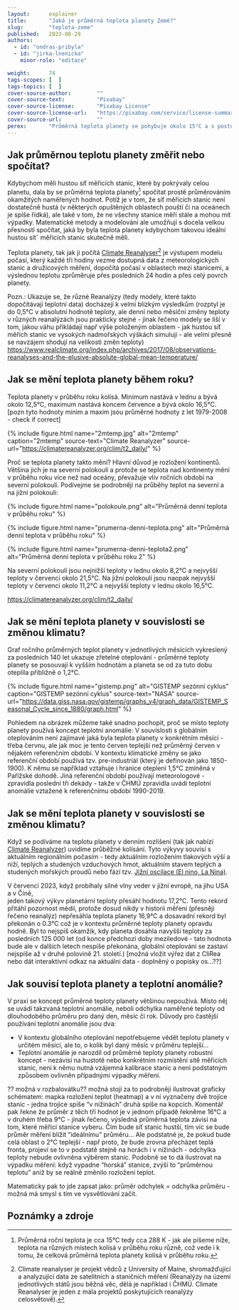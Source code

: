 ```yaml
---
layout:      explainer
title:       "Jaká je průměrná teplota planety Země?"
slug:        "teplota-zeme"
published:   2023-08-29
authors:
  - id: "ondras-pribyla"
  - id: "jirka-lnenicka"
    minor-role: "editace"

weight:      74
tags-scopes: [  ]
tags-topics: [  ]
cover-source-author:        ""
cover-source-text:          "Pixabay"
cover-source-license:       "Pixabay License"
cover-source-license-url:   "https://pixabay.com/service/license-summary/"
cover-source-url:           ""
perex:       "Průměrná teplota planety se pohybuje okolo 15°C a s postupující klimatickou změnou pomalu roste tempem zhruba 0,2°C za dekádu. Otázka průměrné teploty planety je ale trochu komplikovanější - záleží totiž například na ročních obdobích - a vyplatí se podívat na ni podrobněji."
---
```


## Jak průměrnou teplotu planety změřit nebo spočítat?

Kdybychom měli hustou síť měřicích stanic, které by pokrývaly celou planetu, dala by se průměrná teplota planety[^prumernateplota] spočítat prostě průměrováním okamžitých naměřených hodnot. Potíž je v tom, že síť měřicích stanic není dostatečně hustá (v některých opuštěných oblastech pouští či na oceánech je spíše řídká), ale také v tom, že ne všechny stanice měří stále a mohou mít výpadky. Matematické metody a modelování ale umožňují s docela velkou přesností spočítat, jaká by byla teplota planety kdybychom takovou ideální hustou sítˇ měřicích stanic skutečně měli.

Teplota planety, tak jak ji počítá [Climate Reanalyser](https://climatereanalyzer.org/clim/t2_daily/)[^climatereanalyser] je výstupem modelu počasí, který každé tři hodiny vezme dostupná data z meteorologických stanic a družicových měření, dopočítá počasí v oblastech mezi stanicemi, a výslednou teplotu zprůměruje přes posledních 24 hodin a přes celý povrch planety.

Pozn.: Ukazuje se, že různé Reanalýzy (tedy modely, které takto dopočítávají teplotní data) docházejí k velmi blízkým výsledkům (rozptyl je do 0,5°C v absolutní hodnotě teploty, ale denní nebo měsíční změny teploty v různých reanalýzách jsou prakticky stejné - jinak řečeno modely se liší v tom, jakou váhu přikládají např výše položeným oblastem - jak hustou síť měřích stanic ve vysokých nadmořských výškách simulují - ale velmi přesně se navzájem shodují na velikosti změn teploty)
https://www.realclimate.org/index.php/archives/2017/08/observations-reanalyses-and-the-elusive-absolute-global-mean-temperature/ 

## Jak se mění teplota planety během roku?

Teplota planety v průběhu roku kolísá. Minimum nastává v lednu a bývá okolo 12,5°C, maximum nastává koncem července a bývá okolo 16,5°C. [pozn tyto hodnoty minim a maxim jsou průměrné hodnoty z let  1979-2008 - check if correct]

{% include figure.html
    name="2mtemp.jpg"
    alt="2mtemp"
    caption="2mtemp"
    source-text="Climate Reanalyzer"
    source-url="https://climatereanalyzer.org/clim/t2_daily/"
%}

Proč se teplota planety takto mění? Hlavní důvod je rozložení kontinentů. Většina jich je na severní polokouli a protože se teplota nad kontinenty mění v průběhu roku více než nad oceány, převažuje vliv ročních období na severní polokouli. Podívejme se podrobněji na průběhy teplot na severní a na jižní polokouli:

{% include figure.html
    name="polokoule.png"
    alt="Průměrná denní teplota v průběhu roku"
%}

{% include figure.html
    name="prumerna-denni-teplota.png"
    alt="Průměrná denní teplota v průběhu roku"
%}

{% include figure.html
    name="prumerna-denni-teplota2.png"
    alt="Průměrná denní teplota v průběhu roku 2"
%}

Na severní polokouli jsou nejnižší teploty v lednu okolo 8,2°C a nejvyšší teploty v červenci okolo 21,5°C. Na jižní polokouli jsou naopak nejvyšší teploty v červenci okolo 11,2°C a nejvyšší teploty v lednu okolo 16,5°C.

https://climatereanalyzer.org/clim/t2_daily/

## Jak se mění teplota planety v souvislosti se změnou klimatu?

Graf ročního průměrných teplot planety v jednotlivých měsících vykreslený za posledních 140 let ukazuje zřetelné oteplování - průměrné teploty planety se posouvají k vyšším hodnotám a planeta se od za tuto dobu oteplila přibližně o 1,2°C.

{% include figure.html
    name="gistemp.png"
    alt="GISTEMP sezónní cyklus"
    caption="GISTEMP sezónní cyklus"
    source-text="NASA"
    source-url="https://data.giss.nasa.gov/gistemp/graphs_v4/graph_data/GISTEMP_Seasonal_Cycle_since_1880/graph.html"
%}

Pohledem na obrázek můžeme také snadno pochopit, proč se místo teploty planety používá koncept teplotní anomálie:  V souvislosti s globálním oteplováním není zajímavé jaká byla teplota planety v konkrétním měsíci - třeba červnu, ale jak moc je tento červen teplejší než průměrný červen v nějakém referenčním období. V kontextu klimatické změny se jako referenční období používá tzv. pre-industriál (který je definován jako 1850-1900). K němu se například vztahuje i hranice oteplení 1,5°C zmíněná v Pařížské dohodě. Jiná referenční období používají meteorologové - zpravidla poslední tři dekády - takže v ČHMÚ zpravidla uvádí teplotní anomálie vztažené k referenčnímu období 1990-2019.

## Jak se mění teplota planety v souvislosti se změnou klimatu?

Když se podíváme na teplotu planety v denním rozlišení (tak jak nabízí [Climate Reanalyzer](https://climatereanalyzer.org/clim/t2_daily/)) uvidíme průběžné kolísání. Tyto výkyvy souvisí s aktuálním regionálním počasím - tedy aktuálním rozložením tlakových výší a níží, teplých a studených vzduchových hmot,  aktuálním stavem teplých a studených mořských proudů nebo fází tzv. [Jižní oscilace (El nino, La Nina)](https://cs.wikipedia.org/wiki/El_Ni%C3%B1o).

V červenci 2023, když probíhaly silné vlny veder v jižní evropě, na jihu USA a v Číně,    
jeden takový výkyv planetární teploty přesáhl hodnotu 17,2°C. Tento rekord přitáhl pozornost médií, protože dosud nikdy v historii měření (přesněji řečeno reanalýz) nepřesáhla teplota planety 16,9°C a dosavadní rekord byl překonán o 0.3°C což je v kontextu průměrné teploty planety opravdu hodně. Byl to nejspíš okamžik, kdy planeta dosáhla navyšší teploty za posledních 125 000 let (od konce předchozí doby meziledové - tato hodnota bude ale v dalších letech nespíše překonána, globální oteplování se zastaví nejspíše až v druhé polovině 21. století.)
[možná vložit výřez dat z CliRea nebo dát interaktivní odkaz na aktuální data - doplněný o popisky os…??]

## Jak souvisí teplota planety a teplotní anomálie? 

V praxi se koncept průměrné teploty planety většinou nepoužívá. Místo něj se uvádí takzvaná teplotní anomálie, neboli odchylka naměřené teploty od dlouhodobého průměru pro daný den, měsíc či rok. Důvody pro častější používání teplotní anomálie jsou dva: 

* V kontextu globálního oteplování nepotřebujeme vědět teplotu planety v určitém měsíci, ale to, o kolik byl daný měsíc v průměru teplejší…
* Teplotní anomálie je narozdíl od průměrné teploty planety robustní koncept - nezávisí na hustotě nebo konkrétním rozmístění sítě měřicích stanic, není k němu nutná vzájemná kalibrace stanic a není podstatným způsobem ovlivněn případnými výpadky měření. 

?? možná v rozbalovátku?? možná stojí za to podrobněji ilustrovat graficky schématem: mapka rozložení teplot (heatmap) a v ní vyznačeny dvě trojice stanic - jedna trojice spíše “v nížinách” druhá spíše na kopcích. Komentář pak řekne že průměr z těch tří hodnot je v jednom případě řekněme 16°C a v druhém třeba 9°C - jinak řečeno, výsledná průměrná teplota závisí na tom, které měřicí stanice vyberu. 
Čím bude síť stanic hustší, tím víc se bude průměr měření blížit “ideálnímu” průměru… Ale podstatné je, že pokud bude celá oblast o 2°C teplejší - např proto, že bude zrovna přecházet teplá fronta, projeví se to v podstatě stejně na horách i v nížinách - odchylka teploty nebude ovlivněna výběrem stanic. 
Podobně se to dá ilustrovat na výpadku měření: když vypadne “horská” stanice, zvýší to “průměrnou teplotu” aniž by se reálně změnilo rozložení teplot.

Matematicky pak to jde zapsat jako: 
průměr odchylek = odchylka průměru - možná má smysl s tím ve vysvětlování začít.

## Poznámky a zdroje

[^prumernateplota]: Průměrná roční teplota je cca 15°C tedy cca 288 K - jak ale píšeme níže, teplota na různých místech kolísá v průběhu roku různě, což vede i k tomu, že celková průměrná teplota planety kolísá v průběhu roku.
[^climatereanalyser]: Climate reanalyser je projekt vědců z University of Maine, shromažďující a analyzující data ze satelitních a staničních měření (Reanalýzy na území jednotlivých států jsou běžná věc, dělá je například i ČHMÚ. Climate Reanalyser je jeden z mála projektů poskytujících reanalýzy celosvětově).